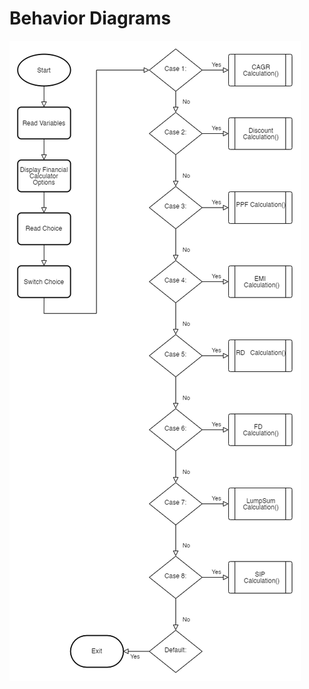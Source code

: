 # Behavior Diagrams
![Flowchart](https://github.com/alrichroshan/M1_App_FinancialCalculator/blob/main/6_Images/Flowchart.png)